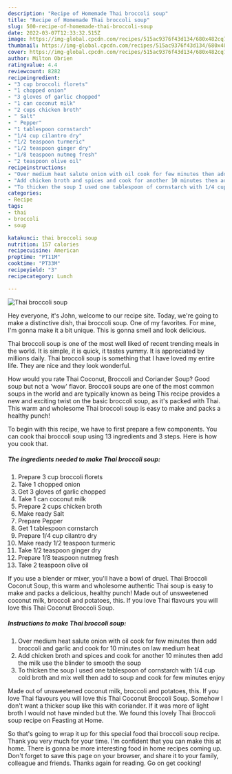```yaml
---
description: "Recipe of Homemade Thai broccoli soup"
title: "Recipe of Homemade Thai broccoli soup"
slug: 500-recipe-of-homemade-thai-broccoli-soup
date: 2022-03-07T12:33:32.515Z
image: https://img-global.cpcdn.com/recipes/515ac9376f43d134/680x482cq70/thai-broccoli-soup-recipe-main-photo.jpg
thumbnail: https://img-global.cpcdn.com/recipes/515ac9376f43d134/680x482cq70/thai-broccoli-soup-recipe-main-photo.jpg
cover: https://img-global.cpcdn.com/recipes/515ac9376f43d134/680x482cq70/thai-broccoli-soup-recipe-main-photo.jpg
author: Milton Obrien
ratingvalue: 4.4
reviewcount: 8282
recipeingredient:
- "3 cup broccoli florets"
- "1 chopped onion"
- "3 gloves of garlic chopped"
- "1 can coconut milk"
- "2 cups chicken broth"
- " Salt"
- " Pepper"
- "1 tablespoon cornstarch"
- "1/4 cup cilantro dry"
- "1/2 teaspoon turmeric"
- "1/2 teaspoon ginger dry"
- "1/8 teaspoon nutmeg fresh"
- "2 teaspoon olive oil"
recipeinstructions:
- "Over medium heat salute onion with oil cook for few minutes then add broccoli and garlic and cook for 10 minutes on law medium heat"
- "Add chicken broth and spices and cook for another 10 minutes then add the milk use the blinder to smooth the soup"
- "To thicken the soup I used one tablespoon of cornstarch with 1/4 cup cold broth and mix well then add to soup and cook for few minutes enjoy"
categories:
- Recipe
tags:
- thai
- broccoli
- soup

katakunci: thai broccoli soup 
nutrition: 157 calories
recipecuisine: American
preptime: "PT11M"
cooktime: "PT33M"
recipeyield: "3"
recipecategory: Lunch

---
```



![Thai broccoli soup](https://img-global.cpcdn.com/recipes/515ac9376f43d134/680x482cq70/thai-broccoli-soup-recipe-main-photo.jpg)

Hey everyone, it's John, welcome to our recipe site. Today, we're going to make a distinctive dish, thai broccoli soup. One of my favorites. For mine, I'm gonna make it a bit unique. This is gonna smell and look delicious.

Thai broccoli soup is one of the most well liked of recent trending meals in the world. It is simple, it is quick, it tastes yummy. It is appreciated by millions daily. Thai broccoli soup is something that I have loved my entire life. They are nice and they look wonderful.

How would you rate Thai Coconut, Broccoli and Coriander Soup? Good soup but not a &#39;wow&#39; flavor. Broccoli soups are one of the most common soups in the world and are typically known as being This recipe provides a new and exciting twist on the basic broccoli soup, as it&#39;s packed with Thai. This warm and wholesome Thai broccoli soup is easy to make and packs a healthy punch!


To begin with this recipe, we have to first prepare a few components. You can cook thai broccoli soup using 13 ingredients and 3 steps. Here is how you cook that.

<!--inarticleads1-->

##### The ingredients needed to make Thai broccoli soup:

1. Prepare 3 cup broccoli florets
1. Take 1 chopped onion
1. Get 3 gloves of garlic chopped
1. Take 1 can coconut milk
1. Prepare 2 cups chicken broth
1. Make ready  Salt
1. Prepare  Pepper
1. Get 1 tablespoon cornstarch
1. Prepare 1/4 cup cilantro dry
1. Make ready 1/2 teaspoon turmeric
1. Take 1/2 teaspoon ginger dry
1. Prepare 1/8 teaspoon nutmeg fresh
1. Take 2 teaspoon olive oil


If you use a blender or mixer, you&#39;ll have a bowl of druel. Thai Broccoli Coconut Soup, this warm and wholesome authentic Thai soup is easy to make and packs a delicious, healthy punch! Made out of unsweetened coconut milk, broccoli and potatoes, this. If you love Thai flavours you will love this Thai Coconut Broccoli Soup. 

<!--inarticleads2-->

##### Instructions to make Thai broccoli soup:

1. Over medium heat salute onion with oil cook for few minutes then add broccoli and garlic and cook for 10 minutes on law medium heat
1. Add chicken broth and spices and cook for another 10 minutes then add the milk use the blinder to smooth the soup
1. To thicken the soup I used one tablespoon of cornstarch with 1/4 cup cold broth and mix well then add to soup and cook for few minutes enjoy


Made out of unsweetened coconut milk, broccoli and potatoes, this. If you love Thai flavours you will love this Thai Coconut Broccoli Soup. Somehow I don&#39;t want a thicker soup like this with coriander. If it was more of light broth I would not have minded but the. We found this lovely Thai Broccoli soup recipe on Feasting at Home. 

So that's going to wrap it up for this special food thai broccoli soup recipe. Thank you very much for your time. I'm confident that you can make this at home. There is gonna be more interesting food in home recipes coming up. Don't forget to save this page on your browser, and share it to your family, colleague and friends. Thanks again for reading. Go on get cooking!
